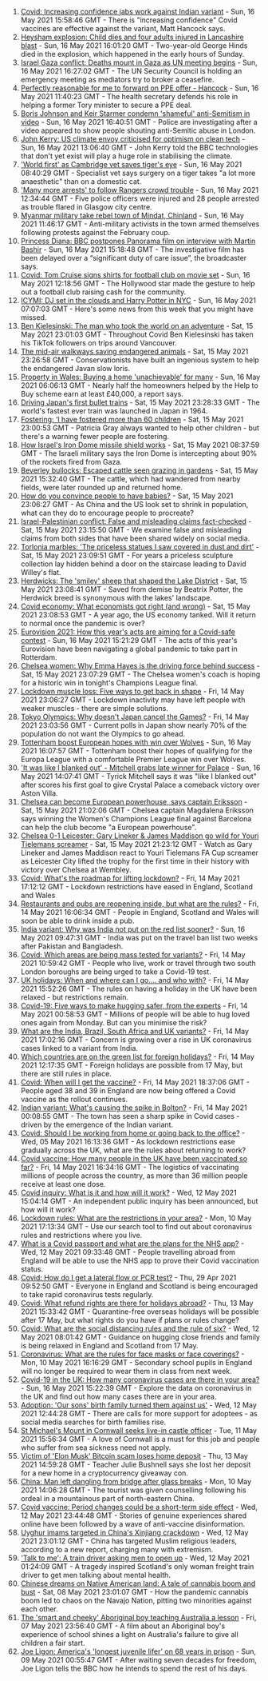 1. [Covid: Increasing confidence jabs work against Indian variant](https://www.bbc.co.uk/news/uk-57134181) - Sun, 16 May 2021 15:58:46 GMT - There is "increasing confidence" Covid vaccines are effective against the variant, Matt Hancock says.
2. [Heysham explosion: Child dies and four adults injured in Lancashire blast](https://www.bbc.co.uk/news/uk-england-lancashire-57132505) - Sun, 16 May 2021 16:01:20 GMT - Two-year-old George Hinds died in the explosion, which happened in the early hours of Sunday.
3. [Israel Gaza conflict: Deaths mount in Gaza as UN meeting begins](https://www.bbc.co.uk/news/world-middle-east-57131272) - Sun, 16 May 2021 16:27:02 GMT - The UN Security Council is holding an emergency meeting as mediators try to broker a ceasefire.
4. [Perfectly reasonable for me to forward on PPE offer - Hancock](https://www.bbc.co.uk/news/uk-politics-57134060) - Sun, 16 May 2021 11:40:23 GMT - The health secretary defends his role in helping a former Tory minister to secure a PPE deal.
5. [Boris Johnson and Keir Starmer condemn 'shameful' anti-Semitism in video](https://www.bbc.co.uk/news/uk-57137151) - Sun, 16 May 2021 16:40:51 GMT - Police are investigating after a video appeared to show people shouting anti-Semitic abuse in London.
6. [John Kerry: US climate envoy criticised for optimism on clean tech](https://www.bbc.co.uk/news/science-environment-57135506) - Sun, 16 May 2021 13:06:40 GMT - John Kerry told the BBC technologies that don't yet exist will play a huge role in stabilising the climate.
7. ['World first' as Cambridge vet saves tiger's eye](https://www.bbc.co.uk/news/uk-england-cambridgeshire-56888358) - Sun, 16 May 2021 08:40:29 GMT - Specialist vet says surgery on a tiger takes "a lot more anaesthetic" than on a domestic cat.
8. ['Many more arrests' to follow Rangers crowd trouble](https://www.bbc.co.uk/news/uk-scotland-glasgow-west-57133503) - Sun, 16 May 2021 12:34:44 GMT - Five police officers were injured and 28 people arrested as trouble flared in Glasgow city centre.
9. [Myanmar military take rebel town of Mindat, Chinland](https://www.bbc.co.uk/news/world-asia-57134964) - Sun, 16 May 2021 11:46:17 GMT - Anti-military activists in the town armed themselves following protests against the February coup.
10. [Princess Diana: BBC postpones Panorama film on interview with Martin Bashir](https://www.bbc.co.uk/news/uk-57135567) - Sun, 16 May 2021 15:18:48 GMT - The investigative film has been delayed over a “significant duty of care issue”, the broadcaster says.
11. [Covid: Tom Cruise signs shirts for football club on movie set](https://www.bbc.co.uk/news/uk-england-beds-bucks-herts-57129309) - Sun, 16 May 2021 12:18:56 GMT - The Hollywood star made the gesture to help out a football club raising cash for the community.
12. [ICYMI: DJ set in the clouds and Harry Potter in NYC](https://www.bbc.co.uk/news/world-57119349) - Sun, 16 May 2021 07:07:03 GMT - Here's some news from this week that you might have missed.
13. [Ben Kielesinski: The man who took the world on an adventure](https://www.bbc.co.uk/news/world-us-canada-57118301) - Sat, 15 May 2021 23:01:03 GMT - Throughout Covid Ben Kielesinski has taken his TikTok followers on trips around Vancouver.
14. [The mid-air walkways saving endangered animals](https://www.bbc.co.uk/news/stories-57105250) - Sat, 15 May 2021 23:26:58 GMT - Conservationists have built an ingenious system to help the endangered Javan slow loris.
15. [Property in Wales: Buying a home 'unachievable' for many](https://www.bbc.co.uk/news/uk-wales-56996107) - Sun, 16 May 2021 06:06:13 GMT - Nearly half the homeowners helped by the Help to Buy scheme earn at least £40,000, a report says.
16. [Driving Japan's first bullet trains](https://www.bbc.co.uk/news/stories-56918684) - Sat, 15 May 2021 23:28:33 GMT - The world's fastest ever train was launched in Japan in 1964.
17. [Fostering: ‘I have fostered more than 60 children](https://www.bbc.co.uk/news/uk-northern-ireland-56987695) - Sat, 15 May 2021 23:00:53 GMT - Patricia Gray always wanted to help other children - but there's a warning fewer people are fostering.
18. [How Israel's Iron Dome missile shield works](https://www.bbc.co.uk/news/world-middle-east-20385306) - Sat, 15 May 2021 08:37:59 GMT - The Israeli military says the Iron Dome is intercepting about 90% of the rockets fired from Gaza.
19. [Beverley bullocks: Escaped cattle seen grazing in gardens](https://www.bbc.co.uk/news/uk-england-humber-57126899) - Sat, 15 May 2021 15:32:40 GMT - The cattle, which had wandered from nearby fields, were later rounded up and returned home.
20. [How do you convince people to have babies?](https://www.bbc.co.uk/news/world-57112631) - Sat, 15 May 2021 23:06:27 GMT - As China and the US look set to shrink in population, what can they do to encourage people to procreate?
21. [Israel-Palestinian conflict: False and misleading claims fact-checked](https://www.bbc.co.uk/news/57111293) - Sat, 15 May 2021 23:15:50 GMT - We examine false and misleading claims from both sides that have been shared widely on social media.
22. [Torlonia marbles: 'The priceless statues I saw covered in dust and dirt'](https://www.bbc.co.uk/news/stories-57030067) - Sat, 15 May 2021 23:09:51 GMT - For years a priceless sculpture collection lay hidden behind a door on the staircase leading to David Willey's flat.
23. [Herdwicks: The 'smiley' sheep that shaped the Lake District](https://www.bbc.co.uk/news/uk-england-cumbria-57015478) - Sat, 15 May 2021 23:08:41 GMT - Saved from demise by Beatrix Potter, the Herdwick breed is synonymous with the lakes' landscape.
24. [Covid economy: What economists got right (and wrong)](https://www.bbc.co.uk/news/world-us-canada-56938750) - Sat, 15 May 2021 23:08:53 GMT - A year ago, the US economy tanked. Will it return to normal once the pandemic is over?
25. [Eurovision 2021: How this year's acts are aiming for a Covid-safe contest](https://www.bbc.co.uk/news/newsbeat-57079037) - Sun, 16 May 2021 15:21:29 GMT - The acts of this year's Eurovision have been navigating a global pandemic to take part in Rotterdam.
26. [Chelsea women: Why Emma Hayes is the driving force behind success](https://www.bbc.co.uk/news/newsbeat-57119409) - Sat, 15 May 2021 23:07:29 GMT - The Chelsea women's coach is hoping for a historic win in tonight's Champions League final.
27. [Lockdown muscle loss: Five ways to get back in shape](https://www.bbc.co.uk/news/uk-56887390) - Fri, 14 May 2021 23:06:27 GMT - Lockdown inactivity may have left people with weaker muscles - there are simple solutions.
28. [Tokyo Olympics: Why doesn't Japan cancel the Games?](https://www.bbc.co.uk/news/world-asia-57097853) - Fri, 14 May 2021 23:03:56 GMT - Current polls in Japan show nearly 70% of the population do not want the Olympics to go ahead.
29. [Tottenham boost European hopes with win over Wolves](https://www.bbc.co.uk/sport/football/57044630) - Sun, 16 May 2021 16:07:57 GMT - Tottenham boost their hopes of qualifying for the Europa League with a comfortable Premier League win over Wolves.
30. ['It was like I blanked out' - Mitchell grabs late winner for Palace](https://www.bbc.co.uk/sport/football/57044631) - Sun, 16 May 2021 14:07:41 GMT - Tyrick Mitchell says it was "like I blanked out" after scores his first goal to give Crystal Palace a comeback victory over Aston Villa.
31. [Chelsea can become European powerhouse, says captain Eriksson](https://www.bbc.co.uk/sport/football/57102472) - Sat, 15 May 2021 21:02:06 GMT - Chelsea captain Magdalena Eriksson says winning the Women's Champions League final against Barcelona can help the club become "a European powerhouse".
32. [Chelsea 0-1 Leicester: Gary Lineker & James Maddison go wild for Youri Tielemans screamer](https://www.bbc.co.uk/sport/av/football/57131642) - Sat, 15 May 2021 21:23:12 GMT - Watch as Gary Lineker and James Maddison react to Youri Tielemans FA Cup screamer as Leicester City lifted the trophy for the first time in their history with victory over Chelsea at Wembley.
33. [Covid: What's the roadmap for lifting lockdown?](https://www.bbc.co.uk/news/explainers-52530518) - Fri, 14 May 2021 17:12:12 GMT - Lockdown restrictions have eased in England, Scotland and Wales
34. [Restaurants and pubs are reopening inside, but what are the rules?](https://www.bbc.co.uk/news/business-52977388) - Fri, 14 May 2021 16:06:34 GMT - People in England, Scotland and Wales will soon be able to drink inside a pub.
35. [India variant: Why was India not put on the red list sooner?](https://www.bbc.co.uk/news/56801288) - Sun, 16 May 2021 09:47:31 GMT - India was put on the travel ban list two weeks after Pakistan and Bangladesh.
36. [Covid: Which areas are being mass tested for variants?](https://www.bbc.co.uk/news/explainers-54872039) - Fri, 14 May 2021 10:59:42 GMT - People who live, work or travel through two south London boroughs are being urged to take a Covid-19 test.
37. [UK holidays: When and where can I go.... and who with?](https://www.bbc.co.uk/news/explainers-52646738) - Fri, 14 May 2021 15:52:26 GMT - The rules on having a holiday in the UK have been relaxed - but restrictions remain.
38. [Covid-19: Five ways to make hugging safer, from the experts](https://www.bbc.co.uk/news/uk-57083571) - Fri, 14 May 2021 00:58:53 GMT - Millions of people will be able to hug loved ones again from Monday. But can you minimise the risk?
39. [What are the India, Brazil, South Africa and UK variants?](https://www.bbc.co.uk/news/health-55659820) - Fri, 14 May 2021 17:02:16 GMT - Concern is growing over a rise in UK coronavirus cases linked to a variant from India.
40. [Which countries are on the green list for foreign holidays?](https://www.bbc.co.uk/news/explainers-52544307) - Fri, 14 May 2021 12:17:35 GMT - Foreign holidays are possible from 17 May, but there are still rules in place.
41. [Covid: When will I get the vaccine?](https://www.bbc.co.uk/news/health-55045639) - Fri, 14 May 2021 18:37:06 GMT - People aged 38 and 39 in England are now being offered a Covid vaccine as the rollout continues.
42. [Indian variant: What's causing the spike in Bolton?](https://www.bbc.co.uk/news/health-57094274) - Fri, 14 May 2021 00:08:55 GMT - The town has seen a sharp spike in Covid cases - driven by the emergence of the Indian variant.
43. [Covid: Should I be working from home or going back to the office?](https://www.bbc.co.uk/news/business-52567567) - Wed, 05 May 2021 16:13:36 GMT - As lockdown restrictions ease gradually across the UK, what are the rules about returning to work?
44. [Covid vaccine: How many people in the UK have been vaccinated so far?](https://www.bbc.co.uk/news/health-55274833) - Fri, 14 May 2021 16:34:16 GMT - The logistics of vaccinating millions of people across the country, as more than 36 million people receive at least one dose.
45. [Covid inquiry: What is it and how will it work?](https://www.bbc.co.uk/news/explainers-57085964) - Wed, 12 May 2021 15:04:14 GMT - An independent public inquiry has been announced, but how will it work?
46. [Lockdown rules: What are the restrictions in your area?](https://www.bbc.co.uk/news/uk-54373904) - Mon, 10 May 2021 17:13:34 GMT - Use our search tool to find out about coronavirus rules and restrictions where you live.
47. [What is a Covid passport and what are the plans for the NHS app?](https://www.bbc.co.uk/news/explainers-55718553) - Wed, 12 May 2021 09:33:48 GMT - People travelling abroad from England will be able to use the NHS app to prove their Covid vaccination status.
48. [Covid: How do I get a lateral flow or PCR test?](https://www.bbc.co.uk/news/health-51943612) - Thu, 29 Apr 2021 09:52:50 GMT - Everyone in England and Scotland is being encouraged to take rapid coronavirus tests regularly.
49. [Covid: What refund rights are there for holidays abroad?](https://www.bbc.co.uk/news/business-51615412) - Thu, 13 May 2021 15:33:42 GMT - Quarantine-free overseas holidays will be possible after 17 May, but what rights do you have if plans or rules change?
50. [Covid: What are the social distancing rules and the rule of six?](https://www.bbc.co.uk/news/uk-51506729) - Wed, 12 May 2021 08:01:42 GMT - Guidance on hugging close friends and family is being relaxed in England and Scotland from 17 May.
51. [Coronavirus: What are the rules for face masks or face coverings?](https://www.bbc.co.uk/news/health-51205344) - Mon, 10 May 2021 16:16:29 GMT - Secondary school pupils in England will no longer be required to wear them in class from next week.
52. [Covid-19 in the UK: How many coronavirus cases are there in your area?](https://www.bbc.co.uk/news/uk-51768274) - Sun, 16 May 2021 15:22:39 GMT - Explore the data on coronavirus in the UK and find out how many cases there are in your area.
53. [Adoption: 'Our sons' birth family turned them against us'](https://www.bbc.co.uk/news/uk-57084243) - Wed, 12 May 2021 12:44:28 GMT - There are calls for more support for adoptees - as social media searches for birth families rise.
54. [St Michael's Mount in Cornwall seeks live-in castle officer](https://www.bbc.co.uk/news/uk-england-cornwall-57076163) - Tue, 11 May 2021 15:56:34 GMT - A love of Cornwall is a must for this job and people who suffer from sea sickness need not apply.
55. [Victim of 'Elon Musk' Bitcoin scam loses home deposit](https://www.bbc.co.uk/news/uk-england-sussex-57102038) - Thu, 13 May 2021 14:59:28 GMT - Teacher Julie Bushnell says she lost her deposit for a new home in a cryptocurrency giveaway con.
56. [China: Man left dangling from bridge after glass breaks](https://www.bbc.co.uk/news/world-asia-china-57058247) - Mon, 10 May 2021 14:06:28 GMT - The tourist was given counselling following his ordeal in a mountainous part of north-eastern China.
57. [Covid vaccine: Period changes could be a short-term side effect](https://www.bbc.co.uk/news/health-56901353) - Wed, 12 May 2021 23:44:48 GMT - Stories of genuine experiences shared online have been followed by a wave of anti-vaccine disinformation.
58. [Uyghur imams targeted in China's Xinjiang crackdown](https://www.bbc.co.uk/news/world-asia-china-56986057) - Wed, 12 May 2021 23:01:12 GMT - China has targeted Muslim religious leaders, according to a new report, charging many with extremism.
59. ['Talk to me': A train driver asking men to open up](https://www.bbc.co.uk/news/stories-57060971) - Wed, 12 May 2021 01:24:09 GMT - A tragedy inspired Scotland's only woman freight train driver to get men talking about mental health.
60. [Chinese dreams on Native American land: A tale of cannabis boom and bust](https://www.bbc.co.uk/news/world-us-canada-56835897) - Sat, 08 May 2021 23:01:07 GMT - How the pandemic cannabis boom led to chaos on the Navajo Nation, pitting two minorities against each other.
61. [The 'smart and cheeky' Aboriginal boy teaching Australia a lesson](https://www.bbc.co.uk/news/stories-56544429) - Fri, 07 May 2021 23:56:40 GMT - A film about an Aboriginal boy's experience of school shines a light on Australia's failure to give all children a fair start.
62. [Joe Ligon: America's 'longest juvenile lifer' on 68 years in prison](https://www.bbc.co.uk/news/world-us-canada-57022924) - Sun, 09 May 2021 00:55:47 GMT - After waiting seven decades for freedom, Joe Ligon tells the BBC how he intends to spend the rest of his days.
